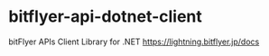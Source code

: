 # bitflyer-api-dotnet-client
bitFlyer APIs Client Library for .NET https://lightning.bitflyer.jp/docs

